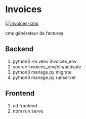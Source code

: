 # Invoices
[![invoices-cms](https://github.com/delitamakanda/invoice-cms/actions/workflows/main_invoices-cms.yml/badge.svg?branch=main&event=push)](https://github.com/delitamakanda/invoice-cms/actions/workflows/main_invoices-cms.yml)

cms générateur de factures

## Backend
1. python3 -m venv invoices_env
2. source invoices_env/bin/activate
3. python3 manage.py migrate
4. python3 manage.py runserver

## Frontend
1. cd frontend
2. npm run serve
